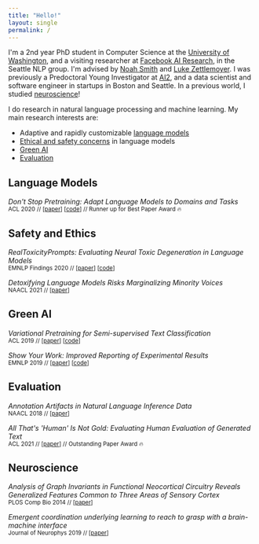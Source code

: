 ```yaml
---
title: "Hello!"
layout: single
permalink: /
---
```


I'm a 2nd year PhD student in Computer Science at the [University of Washington](https://www.cs.washington.edu/), and a visiting researcher at [Facebook AI Research](https://ai.facebook.com/), in the Seattle NLP group. I'm advised by [Noah Smith](https://nasmith.github.io/) and [Luke Zettlemoyer](https://www.cs.washington.edu/people/faculty/lsz). I was previously a Predoctoral Young Investigator at [AI2](http://allenai.org), and a data scientist and software engineer in startups in Boston and Seattle. In a previous world, I studied [neuroscience](#neuroscience)!


I do research in natural language processing and machine learning. My main research interests are:

 * Adaptive and rapidly customizable [language models](#language-models)
 * [Ethical and safety concerns](#safety-and-ethics) in language models
 * [Green AI](#efficiency)
 * [Evaluation](#evaluation)


## Language Models

*Don't Stop Pretraining: Adapt Language Models to Domains and Tasks*<br><sup>ACL 2020 // [[paper](https://aclanthology.org/2020.acl-main.740/)] [[code](https://github.com/allenai/dont-stop-pretraining)] // Runner up for Best Paper Award 🔥</sup>


## Safety and Ethics

*RealToxicityPrompts: Evaluating Neural Toxic Degeneration in Language Models*
<br><sup>EMNLP Findings 2020 //  [[paper](https://aclanthology.org/2020.findings-emnlp.301/)] [[code](https://github.com/allenai/real-toxicity-prompts)]</sup>

*Detoxifying Language Models Risks Marginalizing Minority Voices*
<br><sup>NAACL 2021 // [[paper](https://aclanthology.org/2021.naacl-main.190/)]</sup>

## Green AI

*Variational Pretraining for Semi-supervised Text Classification*
<br><sup>ACL 2019 // [[paper](https://aclanthology.org/P19-1590/)] [[code](https://github.com/allenai/vampire)]</sup>

*Show Your Work: Improved Reporting of Experimental Results*
<br><sup>EMNLP 2019 // [[paper](https://aclanthology.org/D19-1224/)] [[code](https://github.com/allenai/allentune)]</sup>

## Evaluation


*Annotation Artifacts in Natural Language Inference Data*
<br><sup>NAACL 2018 // [[paper](https://aclanthology.org/N18-2017/)]</sup>

*All That's 'Human' Is Not Gold: Evaluating Human Evaluation of Generated Text*
<br><sup>ACL 2021 // [[paper](https://aclanthology.org/2021.acl-long.565/)] // Outstanding Paper Award 🔥</sup>

## Neuroscience

*Analysis of Graph Invariants in Functional Neocortical Circuitry Reveals Generalized Features Common to Three Areas of Sensory Cortex*
<br><sup> PLOS Comp Bio 2014 // [[paper](https://journals.plos.org/ploscompbiol/article/authors?id=10.1371/journal.pcbi.1003710)]</sup>


*Emergent coordination underlying learning to reach to grasp with a brain-machine interface*
<br><sup>Journal of Neurophys 2019 // [[paper](https://pubmed.ncbi.nlm.nih.gov/29357477)]</sup>
